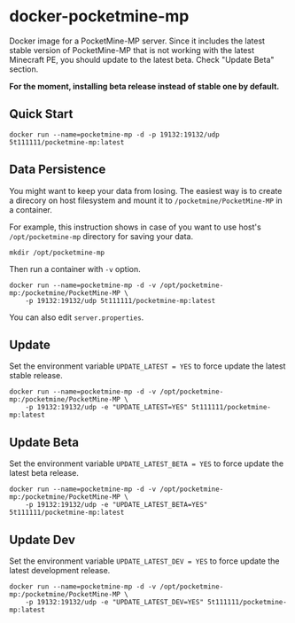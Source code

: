 docker-pocketmine-mp
====================

Docker image for a PocketMine-MP server.
Since it includes the latest stable version of PocketMine-MP that is not working with the latest Minecraft PE, you should update to the latest beta. Check "Update Beta" section.

**For the moment, installing beta release instead of stable one by default.**

Quick Start
--------------------

```
docker run --name=pocketmine-mp -d -p 19132:19132/udp 5t111111/pocketmine-mp:latest
```

Data Persistence
--------------------

You might want to keep your data from losing. The easiest way is to create a direcory on host filesystem and mount it to `/pocketmine/PocketMine-MP` in a container.  

For example, this instruction shows in case of you want to use host's `/opt/pocketmine-mp` directory for saving your data.

```
mkdir /opt/pocketmine-mp
```

Then run a container with `-v` option.

```
docker run --name=pocketmine-mp -d -v /opt/pocketmine-mp:/pocketmine/PocketMine-MP \
    -p 19132:19132/udp 5t111111/pocketmine-mp:latest
```

You can also edit `server.properties`. 

Update
--------------------

Set the environment variable `UPDATE_LATEST = YES` to force update the latest stable release.

```
docker run --name=pocketmine-mp -d -v /opt/pocketmine-mp:/pocketmine/PocketMine-MP \
    -p 19132:19132/udp -e "UPDATE_LATEST=YES" 5t111111/pocketmine-mp:latest
```

Update Beta
--------------------

Set the environment variable `UPDATE_LATEST_BETA = YES` to force update the latest beta release.

```
docker run --name=pocketmine-mp -d -v /opt/pocketmine-mp:/pocketmine/PocketMine-MP \
    -p 19132:19132/udp -e "UPDATE_LATEST_BETA=YES" 5t111111/pocketmine-mp:latest
```


Update Dev
--------------------

Set the environment variable `UPDATE_LATEST_DEV = YES` to force update the latest development release.

```
docker run --name=pocketmine-mp -d -v /opt/pocketmine-mp:/pocketmine/PocketMine-MP \
    -p 19132:19132/udp -e "UPDATE_LATEST_DEV=YES" 5t111111/pocketmine-mp:latest
```
